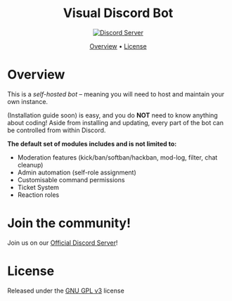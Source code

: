 <h1 align="center">
  <br>
  Visual Discord Bot
  <br>
</h1>

<p align="center">
  <a href="https://discord.gg/Visualise">
    <img src="https://discordapp.com/api/guilds/133049272517001216/widget.png?style=shield" alt="Discord Server">
  </a>
</p>

<p align="center">
  <a href="#overview">Overview</a>
  •
  <a href="#license">License</a>
</p>

# Overview

This is a *self-hosted bot* – meaning you will need
to host and maintain your own instance. 

(Installation guide soon) is easy, and you do **NOT** need to know anything about coding! Aside
from installing and updating, every part of the bot can be controlled from within Discord.

**The default set of modules includes and is not limited to:**

- Moderation features (kick/ban/softban/hackban, mod-log, filter, chat cleanup)
- Admin automation (self-role assignment)
- Customisable command permissions
- Ticket System
- Reaction roles

# Join the community!

Join us on our [Official Discord Server](https://discord.gg/visualise)!

# License

Released under the [GNU GPL v3](https://www.gnu.org/licenses/gpl-3.0.en.html) license
